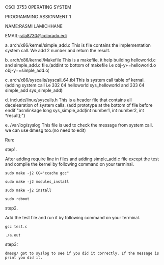 CSCI 3753 OPERATING SYSTEM

PROGRAMMING ASSIGNMENT 1

NAME:RASMI LAMICHHANE

EMAIL:rala8730@colorado.edi

a. arch/x86/kernel/simple_add.c
This is file contains the implementation system call. We add 2 number and return the result.

b. arch/x86/kernel/Makefile
This is a makefile, it help building helloworld.c and simple_add.c file.(addint to bottom of makefile i.e obj-y+=helloworld.o obj-y+=simple_add.o) 

c. arch/x86/syscalls/syscall_64.tbl
This is system call table of kernal.(adding system call i.e 332    64    helloworld        sys_helloworld  and 333    64    simple_add        sys_simple_add)


d. include/linux/syscalls.h
This is a header file that contains all decelearation of system calls. (add prototype at the bottom of file before endif "asmlinkage long sys_simple_add(int number1, int number2, int *result);")

e. /var/log/syslog
This file is ued to check the message from system call. we can use dmesg too.(no need to edit)


Run:

step1. 

After adding require line in files and adding simple_add.c file except the test and compile the kernel by following command on your terminal.

	sudo make -j2 CC="ccache gcc"
	
	sudo make -j2 modules_install
	
	sudo make -j2 install
	
	sudo reboot
	
	
step2.

Add the test file and run it by following command on your terminal.

	gcc test.c
	
	./a.out
	
	
step3:

	dmesg/ got to syslog to see if you did it correctly. If the message is print you did it.

